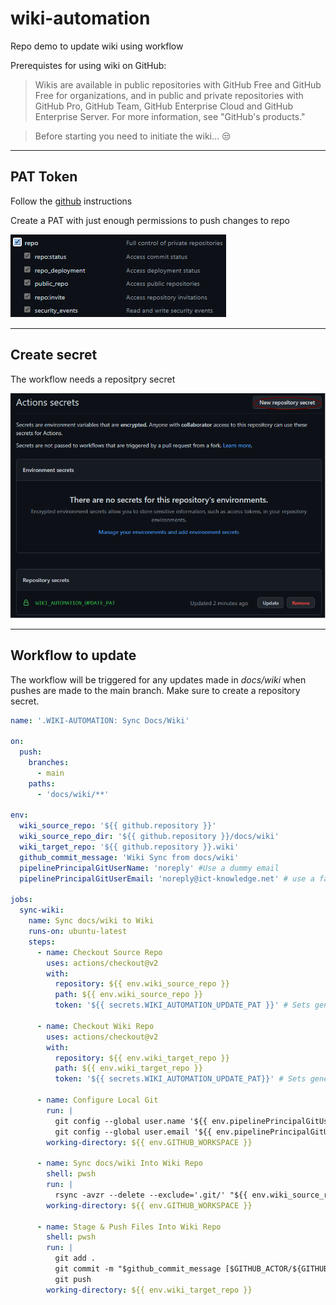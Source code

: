 # wiki-automation
Repo demo to update wiki using workflow

Prerequistes for using wiki on GitHub:

> Wikis are available in public repositories with GitHub Free and GitHub Free for organizations, and in public and private repositories with GitHub Pro, GitHub Team, GitHub Enterprise Cloud and GitHub Enterprise Server. For more information, see "GitHub's products."

> Before starting you need to initiate the wiki... :unamused:

---
## PAT Token

Follow the [github](https://docs.github.com/en/authentication/keeping-your-account-and-data-secure/creating-a-personal-access-token) instructions

Create a PAT with just enough permissions to push changes to repo

![repo PAT scope](./docs/media/pat-scope.drawio.png)

---
## Create secret

The workflow needs a repositpry secret

![repo PAT scope](./docs/media/repository-secret.drawio.png)

---
## Workflow to update

The workflow will be triggered for any updates made in _docs/wiki_ when pushes are made to the main branch.
Make sure to create a repository secret.

```yaml
name: '.WIKI-AUTOMATION: Sync Docs/Wiki'

on:
  push:
    branches:
      - main
    paths:
      - 'docs/wiki/**'

env:
  wiki_source_repo: '${{ github.repository }}'
  wiki_source_repo_dir: '${{ github.repository }}/docs/wiki'
  wiki_target_repo: '${{ github.repository }}.wiki'
  github_commit_message: 'Wiki Sync from docs/wiki'
  pipelinePrincipalGitUserName: 'noreply' #Use a dummy email
  pipelinePrincipalGitUserEmail: 'noreply@ict-knowledge.net' # use a fake email to update

jobs:
  sync-wiki:
    name: Sync docs/wiki to Wiki
    runs-on: ubuntu-latest
    steps:
      - name: Checkout Source Repo
        uses: actions/checkout@v2
        with:
          repository: ${{ env.wiki_source_repo }}
          path: ${{ env.wiki_source_repo }}
          token: '${{ secrets.WIKI_AUTOMATION_UPDATE_PAT }}' # Sets general GIT credentials up

      - name: Checkout Wiki Repo
        uses: actions/checkout@v2
        with:
          repository: ${{ env.wiki_target_repo }}
          path: ${{ env.wiki_target_repo }}
          token: '${{ secrets.WIKI_AUTOMATION_UPDATE_PAT}}' # Sets general GIT credentials up

      - name: Configure Local Git
        run: |
          git config --global user.name '${{ env.pipelinePrincipalGitUserName }}'
          git config --global user.email '${{ env.pipelinePrincipalGitUserEmail }}'
        working-directory: ${{ env.GITHUB_WORKSPACE }}

      - name: Sync docs/wiki Into Wiki Repo
        shell: pwsh
        run: |
          rsync -avzr --delete --exclude='.git/' "${{ env.wiki_source_repo_dir }}/" "${{ env.wiki_target_repo }}"
        working-directory: ${{ env.GITHUB_WORKSPACE }}

      - name: Stage & Push Files Into Wiki Repo
        shell: pwsh
        run: |
          git add .
          git commit -m "$github_commit_message [$GITHUB_ACTOR/${GITHUB_SHA::8}]"
          git push
        working-directory: ${{ env.wiki_target_repo }}

```